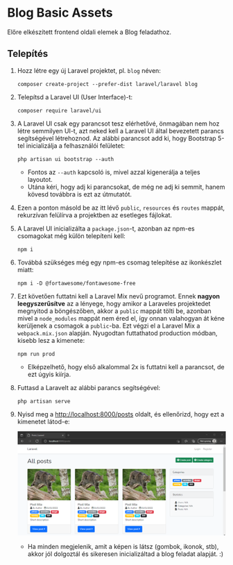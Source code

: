 # Blog Basic Assets

Előre elkészített frontend oldali elemek a Blog feladathoz.

## Telepítés

1. Hozz létre egy új Laravel projektet, pl. `blog` néven:

    ```shell
    composer create-project --prefer-dist laravel/laravel blog
    ```

2. Telepítsd a Laravel UI (User Interface)-t:

    ```shell
    composer require laravel/ui
    ```

3. A Laravel UI csak egy parancsot tesz elérhetővé, önmagában nem hoz létre semmilyen UI-t, azt neked kell a Laravel UI által bevezetett parancs segítségével létrehoznod. Az alábbi parancsot add ki, hogy Bootstrap 5-tel inicializálja a felhasználói felületet:

    ```shell
    php artisan ui bootstrap --auth
    ```
    - Fontos az `--auth` kapcsoló is, mivel azzal kigenerálja a teljes layoutot.
    - Utána kéri, hogy adj ki parancsokat, de még ne adj ki semmit, hanem kövesd továbbra is ezt az útmutatót.

4. Ezen a ponton másold be az itt lévő `public`, `resources` és `routes` mappát, rekurzívan felülírva a projektben az esetleges fájlokat.

5. A Laravel UI inicializálta a `package.json`-t, azonban az npm-es csomagokat még külön telepíteni kell:

    ```shell
    npm i
    ```

6. Továbbá szükséges még egy npm-es csomag telepítése az ikonkészlet miatt:

    ```shell
    npm i -D @fortawesome/fontawesome-free
    ```

7. Ezt követően futtatni kell a Laravel Mix nevű programot. Ennek **nagyon leegyszerűsítve** az a lényege, hogy amikor a Laraveles projektedet megnyitod a böngészőben, akkor a `public` mappát tölti be, azonban mivel a `node_modules` mappát nem éred el, így onnan valahogyan át kéne kerüljenek a csomagok a `public`-ba. Ezt végzi el a Laravel Mix a `webpack.mix.json` alapján. Nyugodtan futtathatod production módban, kisebb lesz a kimenete:
  
    ```shell
    npm run prod
    ```

    - Elképzelhető, hogy első alkalommal 2x is futtatni kell a parancsot, de ezt úgyis kiírja.

8. Futtasd a Laravelt az alábbi parancs segítségével:

    ```shell
    php artisan serve
    ```

9. Nyisd meg a [http://localhost:8000/posts](http://localhost:8000/posts) oldalt, és ellenőrizd, hogy ezt a kimenetet látod-e:

    ![Főoldal előnézete](https://raw.githubusercontent.com/szerveroldali/blog_basic_assets/main/preview.png)

    - Ha minden megjelenik, amit a képen is látsz (gombok, ikonok, stb), akkor jól dolgoztál és sikeresen inicializáltad a blog feladat alapját. :)